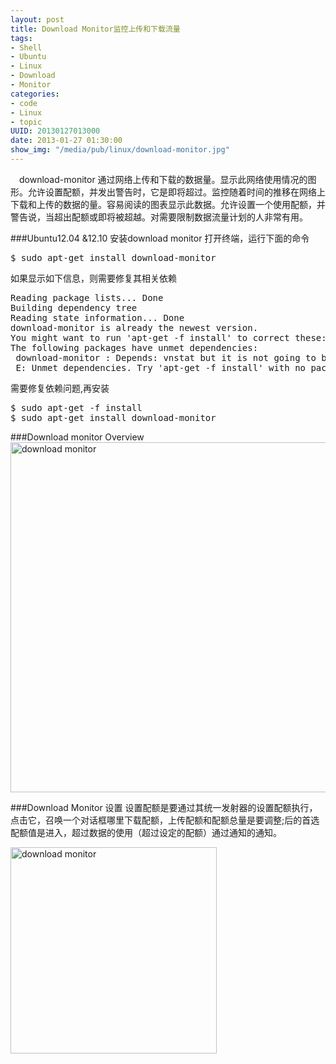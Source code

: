 ```yaml
--- 
layout: post
title: Download Monitor监控上传和下载流量
tags: 
- Shell
- Ubuntu
- Linux
- Download
- Monitor
categories:
- code
- Linux
- topic
UUID: 20130127013000
date: 2013-01-27 01:30:00
show_img: "/media/pub/linux/download-monitor.jpg"
---
```


   　download-monitor 通过网络上传和下载的数据量。显示此网络使用情况的图形。允许设置配额，并发出警告时，它是即将超过。监控随着时间的推移在网络上下载和上传的数据的量。容易阅读的图表显示此数据。允许设置一个使用配额，并警告说，当超出配额或即将被超越。对需要限制数据流量计划的人非常有用。

###Ubuntu12.04 &12.10 安装download monitor
打开终端，运行下面的命令
<pre id="bash">
$ sudo apt-get install download-monitor
</pre>
如果显示如下信息，则需要修复其相关依赖
<pre id="bash">
Reading package lists... Done
Building dependency tree       
Reading state information... Done
download-monitor is already the newest version.
You might want to run 'apt-get -f install' to correct these:
The following packages have unmet dependencies:
 download-monitor : Depends: vnstat but it is not going to be installed
 E: Unmet dependencies. Try 'apt-get -f install' with no packages (or specify a solution).
</pre>
需要修复依赖问题,再安装
<pre id="bash">
$ sudo apt-get -f install
$ sudo apt-get install download-monitor 
</pre>

###Download monitor  Overview
<a href="{{site.url}}/media/pub/linux/download-monitor.jpg" alt="download monitor" rel="prettyPhoto[{{page.UUID}}]">
<img src="{{site.url}}/media/pub/linux/download-monitor.jpg" width="560px"  alt="download monitor" />
</a>

###Download Monitor 设置
设置配额是要通过其统一发射器的设置配额执行，点击它，召唤一个对话框哪里下载配额，上传配额和配额总量是要调整;后的首选配额值是进入，超过数据的使用（超过设定的配额）通过通知的通知。

<a href="{{site.url}}/media/pub/linux/download-monitor-setting.jpg" alt="download monitor" rel="prettyPhoto[{{page.UUID}}]">
<img src="{{site.url}}/media/pub/linux/download-monitor-setting.jpg" width="330px" class="img-center" alt="download monitor" />
</a>


